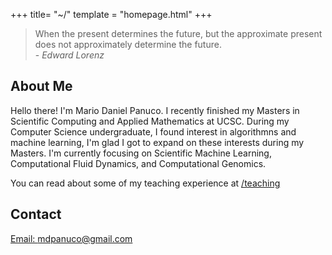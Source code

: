 +++
title= "~/"
template = "homepage.html"
+++

> When the present determines the future,
> but the approximate present does not approximately determine the future. <br> 
> -<cite> Edward Lorenz </cite>

## About Me 
Hello there! I'm Mario Daniel Panuco. I recently finished my Masters in Scientific Computing and Applied Mathematics at UCSC. During my Computer Science undergraduate, I found interest in algorithmns and machine learning, I'm glad I got to expand on these interests during my Masters. I'm currently focusing on Scientific Machine Learning, Computational Fluid Dynamics, and Computational Genomics. 

You can read about some of my teaching experience at [/teaching](@/teaching.md) 

## Contact 
[Email: mdpanuco@gmail.com](https://mdpanuco@gmail.com) 
